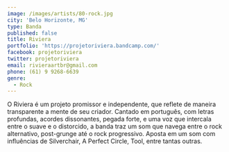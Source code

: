 ```yaml
---
image: /images/artists/80-rock.jpg
city: 'Belo Horizonte, MG'
type: Banda
published: false
title: Riviera
portfolio: 'https://projetoriviera.bandcamp.com/'
facebook: projetoriviera
twitter: projetoriviera
email: rivieraartbr@gmail.com
phone: (61) 9 9268-6639
genre:
  - Rock
---
```

O Riviera é um projeto promissor e independente, que reflete de maneira transparente a mente de seu criador. Cantado em português, com letras profundas, acordes dissonantes, pegada forte, e uma voz que intercala entre o suave e o distorcido, a banda traz um som que navega entre o rock alternativo, post-grunge até o rock progressivo. Aposta em um som com influências de Silverchair, A Perfect Circle, Tool, entre tantas outras.